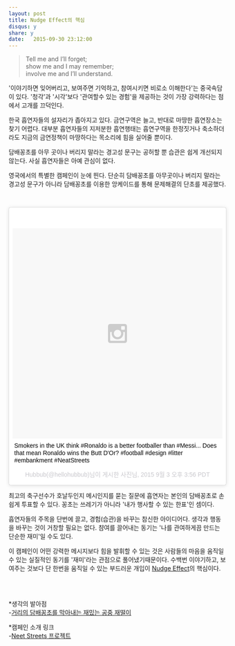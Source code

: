 ```yaml
---
layout: post
title: Nudge Effect의 핵심
disqus: y
share: y
date:   2015-09-30 23:12:00
---
```


><p>Tell me and I’ll forget; <br />
>show me and I may remember; <br />
>involve me and I’ll understand.</P>

'이야기하면 잊어버리고, 보여주면 기억하고, 참여시키면 비로소 이해한다'는 중국속담이 있다. '청각'과 '시각'보다 '관여할수 있는 경험'을 제공하는 것이 가장 강력하다는 점에서 고개를 끄덕인다.

한국 흡연자들의 설자리가 좁아지고 있다. 금연구역은 늘고, 반대로 마땅한 흡연장소는 찾기 어렵다. 대부분 흡연자들의 지저분한 흡연행태는 흡연구역을 한정짓거나 축소하더라도 지금의 금연정책이 마땅하다는 목소리에 힘을 실어줄 뿐이다. 

담배꽁초를 아무 곳이나 버리지 말라는 경고성 문구는 공허할 뿐 습관은 쉽게 개선되지 않는다. 사실 흡연자들은 아예 관심이 없다.

영국에서의 특별한 캠페인이 눈에 띈다. 단순히 담배꽁초를 아무곳이나 버리지 말라는 경고성 문구가 아니라 담배꽁초를 이용한 앙케이드를 통해 문제해결의 단초를 제공했다. 

<P></br>

<blockquote class="instagram-media" data-instgrm-captioned data-instgrm-version="5" style=" background:#FFF; border:0; border-radius:3px; box-shadow:0 0 1px 0 rgba(0,0,0,0.5),0 1px 10px 0 rgba(0,0,0,0.15); margin: 1px; max-width:658px; padding:0; width:99.375%; width:-webkit-calc(100% - 2px); width:calc(100% - 2px);"><div style="padding:8px;"> <div style=" background:#F8F8F8; line-height:0; margin-top:40px; padding:50.0% 0; text-align:center; width:100%;"> <div style=" background:url(data:image/png;base64,iVBORw0KGgoAAAANSUhEUgAAACwAAAAsCAMAAAApWqozAAAAGFBMVEUiIiI9PT0eHh4gIB4hIBkcHBwcHBwcHBydr+JQAAAACHRSTlMABA4YHyQsM5jtaMwAAADfSURBVDjL7ZVBEgMhCAQBAf//42xcNbpAqakcM0ftUmFAAIBE81IqBJdS3lS6zs3bIpB9WED3YYXFPmHRfT8sgyrCP1x8uEUxLMzNWElFOYCV6mHWWwMzdPEKHlhLw7NWJqkHc4uIZphavDzA2JPzUDsBZziNae2S6owH8xPmX8G7zzgKEOPUoYHvGz1TBCxMkd3kwNVbU0gKHkx+iZILf77IofhrY1nYFnB/lQPb79drWOyJVa/DAvg9B/rLB4cC+Nqgdz/TvBbBnr6GBReqn/nRmDgaQEej7WhonozjF+Y2I/fZou/qAAAAAElFTkSuQmCC); display:block; height:44px; margin:0 auto -44px; position:relative; top:-22px; width:44px;"></div></div> <p style=" margin:8px 0 0 0; padding:0 4px;"> <a href="https://instagram.com/p/7L51CaycbA/" style=" color:#000; font-family:Arial,sans-serif; font-size:14px; font-style:normal; font-weight:normal; line-height:17px; text-decoration:none; word-wrap:break-word;" target="_blank">Smokers in the UK think #Ronaldo is a better footballer than #Messi... Does that mean Ronaldo wins the Butt D&#39;Or? #football #design #litter #embankment #NeatStreets</a></p> <p style=" color:#c9c8cd; font-family:Arial,sans-serif; font-size:14px; line-height:17px; margin-bottom:0; margin-top:8px; overflow:hidden; padding:8px 0 7px; text-align:center; text-overflow:ellipsis; white-space:nowrap;">Hubbub(@hellohubbub)님이 게시한 사진님, <time style=" font-family:Arial,sans-serif; font-size:14px; line-height:17px;" datetime="2015-09-03T22:56:14+00:00">2015  9월 3 오후 3:56 PDT</time></p></div></blockquote>
<script async defer src="//platform.instagram.com/en_US/embeds.js"></script>




<P>최고의 축구선수가 호날두인지 메시인지를 묻는 질문에 흡연자는 본인의 담배꽁초로 손쉽게 투표할 수 있다. 꽁초는 쓰레기가 아니라 '내가 행사할 수 있는 한표'인 셈이다.<br /> 


흡연자들의 주목을 단번에 끌고, 경험(습관)을 바꾸는 참신한 아이디어다. 생각과 행동을 바꾸는 것이 거창할 필요는 없다. 챰여를 끌어내는 동기는 '나를 관여하게끔 만드는 단순한 재미'일 수도 있다. 


이 캠페인이 어떤 강력한 메시지보다 힘을 발휘할 수 있는 것은 사람들의 마음을 움직일 수 있는 실질적인 동기를 '재미'라는 관점으로 풀어냈기때문이다. 수백번 이야기하고, 보여주는 것보다 단 한번을 움직일 수 있는 부드러운 개입이 <a href="http://terms.naver.com/entry.nhn?docId=929664&cid=43667&categoryId=43667">Nudge Effect</a>의 핵심이다. <br />



<br /><br />
<P>*생각의 발아점<br />
-<a href="http://www.huffingtonpost.kr/2015/09/07/story_n_8097952.html
">거리의 담배꽁초를 막아내는 재밌는 공중 재떨이</a></P>


<P>*캠페인 소개 링크<br />
-<a href="https://www.hubbub.org.uk/neat-streets">Neet Streets 프로젝트</a><p/>

